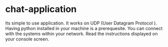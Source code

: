 # chat-application
Its simple to use application.
It works on UDP (User Datagram Protocol ).
Having python installed in your machine is a prerequesite.
You can connect with the systems within your network.
Read the instructions displayed on your console screen.
